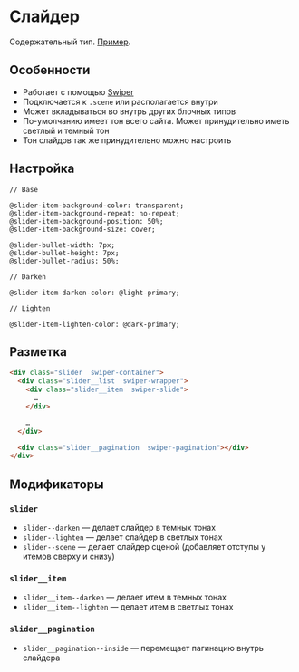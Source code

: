 # Слайдер

Содержательный тип. [Пример](http://sedona.stage.constlab.ru/blocks/slider/).

## Особенности

* Работает с помощью [Swiper](http://idangero.us/swiper/)
* Подключается к `.scene` или располагается внутри
* Может вкладываться во внутрь других блочных типов
* По-умолчанию имеет тон всего сайта. Может принудительно иметь светлый и темный тон
* Тон слайдов так же принудительно можно настроить

## Настройка

```less
// Base

@slider-item-background-color: transparent;
@slider-item-background-repeat: no-repeat;
@slider-item-background-position: 50%;
@slider-item-background-size: cover;

@slider-bullet-width: 7px;
@slider-bullet-height: 7px;
@slider-bullet-radius: 50%;

// Darken

@slider-item-darken-color: @light-primary;

// Lighten

@slider-item-lighten-color: @dark-primary;
```

## Разметка

```html
<div class="slider  swiper-container">
  <div class="slider__list  swiper-wrapper">
    <div class="slider__item  swiper-slide">
      …
    </div>

    …
  </div>

  <div class="slider__pagination  swiper-pagination"></div>
</div>
```

## Модификаторы

### `slider`

* `slider--darken` — делает слайдер в темных тонах
* `slider--lighten` — делает слайдер в светлых тонах
* `slider--scene` — делает слайдер сценой (добавляет отступы у итемов сверху и снизу)

### `slider__item`

* `slider__item--darken` — делает итем в темных тонах
* `slider__item--lighten` — делает итем в светлых тонах

### `slider__pagination`

* `slider__pagination--inside` — перемещает пагинацию внутрь слайдера 
